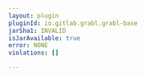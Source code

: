 ```yaml
---
layout: plugin
pluginId: io.gitlab.grabl.grabl-base
jarSha1: INVALID
isJarAvailable: true
error: NONE
violations: []

---
```

